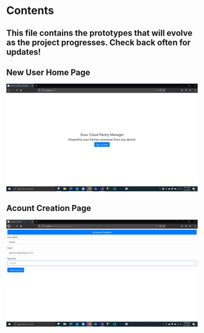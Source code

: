 # Contents
## This file contains the prototypes that will evolve as the project progresses. Check back often for updates!
## New User Home Page
![New User Home Page](https://github.com/gabrielhager/Sous_Cloud_Pantry_Manger/blob/main/Prototype/ProtoTypeNewUser20210311.JPG)

## Acount Creation Page
![Account Creation](https://github.com/gabrielhager/Sous_Cloud_Pantry_Manger/blob/main/Prototype/ProtoTypeCreate20210311.JPG)
